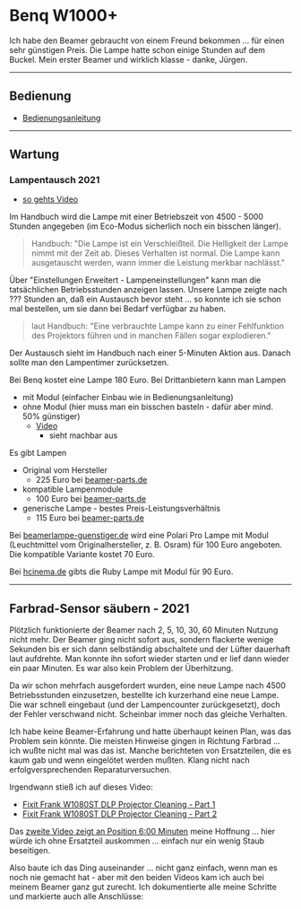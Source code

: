 # Benq W1000+

Ich habe den Beamer gebraucht von einem Freund bekommen ... für einen sehr günstigen Preis. Die Lampe hatte schon einige Stunden auf dem Buckel. Mein erster Beamer und wirklich klasse - danke, Jürgen.

---

## Bedienung

* [Bedienungsanleitung](https://www.benq.eu/de-de/support/downloads-faq/products/projector/w1000plus/manual.html)

---

## Wartung

### Lampentausch 2021

* [so gehts Video](https://www.benq.eu/de-de/support/downloads-faq/faq/product/application/projector-faq-k-00125.html)

Im Handbuch wird die Lampe mit einer Betriebszeit von 4500 - 5000 Stunden angegeben (im Eco-Modus sicherlich noch ein bisschen länger).

> Handbuch: "Die Lampe ist ein Verschleißteil. Die Helligkeit der Lampe nimmt mit der Zeit ab. Dieses Verhalten ist normal. Die Lampe kann ausgetauscht werden, wann immer die Leistung merkbar nachlässt."

Über "Einstellungen Erweitert - Lampeneinstellungen" kann man die tatsächlichen Betriebsstunden anzeigen lassen. Unsere Lampe zeigte nach ??? Stunden an, daß ein Austausch bevor steht ... so konnte ich sie schon mal bestellen, um sie dann bei Bedarf verfügbar zu haben.

> laut Handbuch: "Eine verbrauchte Lampe kann zu einer Fehlfunktion des Projektors führen und in manchen Fällen sogar explodieren."

Der Austausch sieht im Handbuch nach einer 5-Minuten Aktion aus. Danach sollte man den Lampentimer zurücksetzen.

Bei Benq kostet eine Lampe 180 Euro. Bei Drittanbietern kann man Lampen

* mit Modul (einfacher Einbau wie in Bedienungsanleitung)
* ohne Modul (hier muss man ein bisschen basteln - dafür aber mind. 50% günstiger)
  * [Video](https://www.youtube.com/watch?v=iMQQggpfWsM&feature=emb_logo)
    * sieht machbar aus

Es gibt Lampen

* Original vom Hersteller
  * 225 Euro bei [beamer-parts.de](https://www.beamer-parts.de/lampen/benq/benq-w1000-plus/?gclid=Cj0KCQiA3NX_BRDQARIsALA3fILzTckE21wwYw_peP_NgUZhkNk6dsTgM615WupUpNhaGWRDQTFWmIMaAtTfEALw_wcB)
* kompatible Lampenmodule
  * 100 Euro bei [beamer-parts.de](https://www.beamer-parts.de/lampen/benq/benq-w1000-plus/?gclid=Cj0KCQiA3NX_BRDQARIsALA3fILzTckE21wwYw_peP_NgUZhkNk6dsTgM615WupUpNhaGWRDQTFWmIMaAtTfEALw_wcB)
* generische Lampe - bestes Preis-Leistungsverhältnis
  * 115 Euro bei [beamer-parts.de](https://www.beamer-parts.de/lampen/benq/benq-w1000-plus/?gclid=Cj0KCQiA3NX_BRDQARIsALA3fILzTckE21wwYw_peP_NgUZhkNk6dsTgM615WupUpNhaGWRDQTFWmIMaAtTfEALw_wcB)

Bei [beamerlampe-guenstiger.de](https://www.beamerlampe-guenstiger.de/Polari-Pro-Ersatzlampe-fuer-BENQ-W1000-) wird eine Polari Pro Lampe mit Modul (Leuchtmittel vom Originalhersteller, z. B. Osram) für 100 Euro angeboten. Die kompatible Variante kostet 70 Euro.

Bei [hcinema.de](https://www.hcinema.de/lampen/shop.php?id=d19922) gibts die Ruby Lampe mit Modul für 90 Euro.

---

## Farbrad-Sensor säubern - 2021

Plötzlich funktionierte der Beamer nach 2, 5, 10, 30, 60 Minuten Nutzung nicht mehr. Der Beamer ging nicht sofort aus, sondern flackerte wenige Sekunden bis er sich dann selbständig abschaltete und der Lüfter dauerhaft laut aufdrehte. Man konnte ihn sofort wieder starten und er lief dann wieder ein paar Minuten. Es war also kein Problem der Überhitzung.

Da wir schon mehrfach ausgefordert wurden, eine neue Lampe nach 4500 Betriebsstunden einzusetzen, bestellte ich kurzerhand eine neue Lampe. Die war schnell eingebaut (und der Lampencounter zurückgesetzt), doch der Fehler verschwand nicht. Scheinbar immer noch das gleiche Verhalten.

Ich habe keine Beamer-Erfahrung und hatte überhaupt keinen Plan, was das Problem sein könnte. Die meisten Hinweise gingen in Richtung Farbrad ... ich wußte nicht mal was das ist. Manche berichteten von Ersatzteilen, die es kaum gab und wenn eingelötet werden mußten. Klang nicht nach erfolgversprechenden Reparaturversuchen.

Irgendwann stieß ich auf dieses Video:

* [Fixit Frank W1080ST DLP Projector Cleaning - Part 1](https://www.youtube.com/watch?v=_xBGZ_V9Jp8)
* [Fixit Frank W1080ST DLP Projector Cleaning - Part 2](https://www.youtube.com/watch?v=zaJtaWxuMQ4)

Das [zweite Video zeigt an Position 6:00 Minuten](https://youtu.be/zaJtaWxuMQ4?t=360) meine Hoffnung ... hier würde ich ohne Ersatzteil auskommen ... einfach nur ein wenig Staub beseitigen.

Also baute ich das Ding auseinander ... nicht ganz einfach, wenn man es noch nie gemacht hat - aber mit den beiden Videos kam ich auch bei meinem Beamer ganz gut zurecht. Ich dokumentierte alle meine Schritte und markierte auch alle Anschlüsse:


